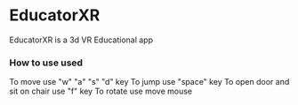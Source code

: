 # EducatorXR
EducatorXR is a 3d VR Educational app

### How to use used
To move use "w" "a" "s" "d" key
To jump use "space" key
To open door and sit on chair use "f" key
To rotate use move mouse
